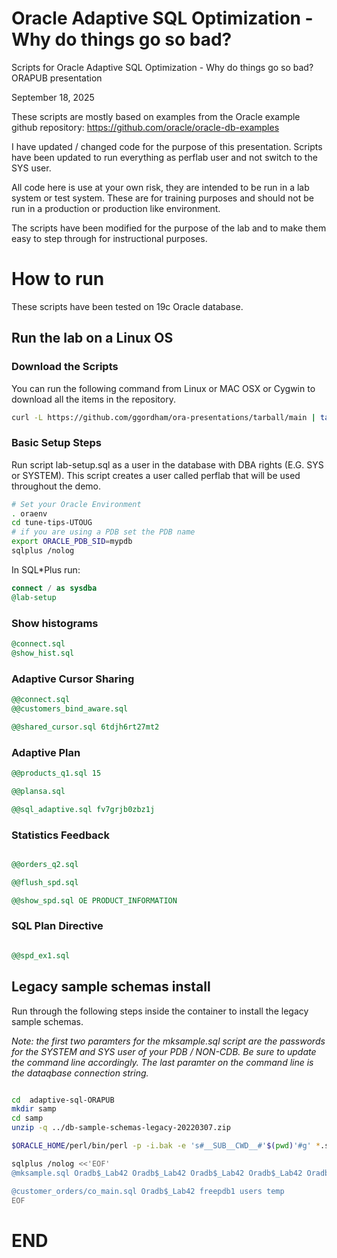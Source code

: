 # Oracle Adaptive SQL Optimization - Why do things go so bad?

Scripts for Oracle Adaptive SQL Optimization - Why do things go so bad? ORAPUB presentation

September 18, 2025

These scripts are mostly based on examples from the Oracle example github repository:
https://github.com/oracle/oracle-db-examples

I have updated / changed code for the purpose of this presentation.
Scripts have been updated to run everything as perflab user and not switch to the SYS user.

All code here is use at your own risk, they are intended to be run in a lab system or test system.
These are for training purposes and should not be run in a production or production like environment.

The scripts have been modified for the purpose of the lab and to make them easy to step through for instructional purposes.

# How to run

These scripts have been tested on 19c Oracle database.

## Run the lab on a Linux OS

### Download the Scripts
You can run the following command from Linux or MAC OSX or Cygwin to download all the items in the repository.

```bash
curl -L https://github.com/ggordham/ora-presentations/tarball/main | tar xz --strip=1 "ggordham-ora-presentations-???????/adaptive-sql-ORAPUB"

```

### Basic Setup Steps
Run script lab-setup.sql as a user in the database with DBA rights (E.G. SYS or SYSTEM).
This script creates a user called perflab that will be used throughout the demo.


```bash
# Set your Oracle Environment
. oraenv
cd tune-tips-UTOUG
# if you are using a PDB set the PDB name
export ORACLE_PDB_SID=mypdb
sqlplus /nolog
```

In SQL*Plus run:

```sql
connect / as sysdba
@lab-setup

```

### Show histograms

```sql
@connect.sql
@show_hist.sql 

```

### Adaptive Cursor Sharing

```sql
@@connect.sql
@@customers_bind_aware.sql 

```

```sql
@@shared_cursor.sql 6tdjh6rt27mt2

```

### Adaptive Plan

```sql
@@products_q1.sql 15

@@plansa.sql

@@sql_adaptive.sql fv7grjb0zbz1j

```

### Statistics Feedback

```sql

@@orders_q2.sql

@@flush_spd.sql

@@show_spd.sql OE PRODUCT_INFORMATION

```

### SQL Plan Directive 

```sql

@@spd_ex1.sql

```


## Legacy sample schemas install

Run through the following steps inside the container to install the legacy sample schemas.

*Note: the first two paramters for the mksample.sql script are the passwords for the SYSTEM and SYS user of your PDB / NON-CDB.  Be sure to update the command line accordingly.  The last paramter on the command line is the dataqbase connection string.*

```bash

cd  adaptive-sql-ORAPUB
mkdir samp
cd samp
unzip -q ../db-sample-schemas-legacy-20220307.zip

$ORACLE_HOME/perl/bin/perl -p -i.bak -e 's#__SUB__CWD__#'$(pwd)'#g' *.sql */*.sql */*.dat

sqlplus /nolog <<'EOF'
@mksample.sql Oradb$_Lab42 Oradb$_Lab42 Oradb$_Lab42 Oradb$_Lab42 Oradb$_Lab42 Oradb$_Lab42 Oradb$_Lab42 Oradb$_Lab42 users temp /home/oracle/23ai-sql-perf-COUG/samp/ pdb1

@customer_orders/co_main.sql Oradb$_Lab42 freepdb1 users temp
EOF

```


# END